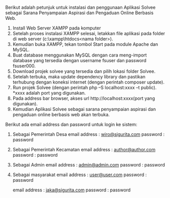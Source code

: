 Berikut adalah petunjuk untuk instalasi dan penggunaan Aplikasi Solvee sebagai Sarana Penyampaian Aspirasi dan Pengaduan Online Berbasis Web.
1.	Install Web Server XAMPP pada komputer
2.	Setelah proses instalasi XAMPP selesai, letakkan file aplikasi pada folder di web server (c:\xampp\htdocs\<nama folder>).
3.	Kemudian buka XAMPP, tekan tombol Start pada module Apache dan MySQL.
4.	Buat database menggunakan MySQL dengan cara meng-import database yang tersedia dengan username fsuser dan password fsuser000.
5.	Download projek solvee yang tersedia dan pilih lokasi folder Solvee.
6.	Setelah terbuka, maka update dependency library dan pastikan terhubung dengan koneksi internet (dengan perintah composer update).
7.	Run projek Solvee (dengan perintah php –S localhost:xxxx –t public). *xxxx adalah port yang digunakan.
8.	Pada address bar browser, akses url http://localhost:xxxx(port yang digunakan).
9.	Kemudian Aplikasi Solvee sebagai sarana penyampaian aspirasi dan pengaduan online berbasis web akan terbuka.

Berikut ada email address dan password untuk login ke sistem:
1. Sebagai Pemerintah Desa
	email address 	: wiro@sigurita.com
	password		: password
2. Sebagai Pemerintah Kecamatan
	email address	: author@author.com
	password		: password
3. Sebagai Admin
	email address	: admin@admin.com
	password		: password
4. Sebagai masyarakat
	email address	: user@user.com
	password		: password
	
	email address	: jaka@sigurita.com
	password		: password

